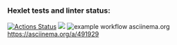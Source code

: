 ### Hexlet tests and linter status:
[![Actions Status](https://github.com/oo11o/backend-project-lvl1/workflows/hexlet-check/badge.svg)](https://github.com/oo11o/backend-project-lvl1/actions)
<a href="https://codeclimate.com/github/codeclimate/codeclimate/test_coverage"><img src="https://api.codeclimate.com/v1/badges/a99a88d28ad37a79dbf6/test_coverage" /></a>
![example workflow](https://github.com/oo11o/backend-project-lvl1/actions/workflows/hexlet-check.yml/badge.svg)
asciinema.org https://asciinema.org/a/491929